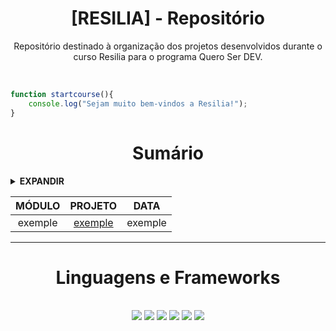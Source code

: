 <div align="center"> 
  <h1>[RESILIA] - Repositório</h1>
<p align="center">Repositório destinado à organização dos projetos desenvolvidos durante o curso Resilia para o programa Quero Ser DEV.</p></br>
</div>

```javascript
function startcourse(){
	console.log("Sejam muito bem-vindos a Resilia!");
}
```
<div align="center"> 
  <h1>Sumário</h1>
	</div>
<details>
<summary><b>EXPANDIR</b></summary>
	
```graphql
  ├─ Módulo 0 - Introdução ao Curso
  │  ├─ Projetos - # Diretório para projetos desenvolvidos
  │  |  └─ Project name 1
  │  └─ Exercicios - # Diretório para projetos exercicios
  │     ├─ exercise name 1
  │  	└─ exercise name 2
  ├─ Módulo 1 - Introdução ao Front-End
  │  ├─ Projetos - # Diretório para projetos desenvolvidos
  │  |  └─ Project name 1
  │  └─ Exercicios - # Diretório para projetos exercicios
  │     ├─ exercise name 1
  │  	└─ exercise name 2
  ├─ Módulo 2 - Orientacao a objetos
  │  ├─ Projetos - # Diretório para projetos desenvolvidos
  │  |  └─ Project name 1
  │  └─ Exercicios - # Diretório para projetos exercicios
  │     ├─ exercise name 1
  │  	└─ exercise name 2
  ├─ Módulo 3 - React + Banco de Dados
  │  ├─ Projetos - # Diretório para projetos desenvolvidos
  │  |  └─ Project name 1
  │  └─ Exercicios - # Diretório para projetos exercicios
  │     ├─ exercise name 1
  │  	└─ exercise name 2
  └─ Módulo 4 - Java e Spring Boot
     │  ├─ Projetos - # Diretório para projetos desenvolvidos
     |  └─ Project name 1
     └─ Exercicios - # Diretório para projetos exercicios
        ├─ exercise name 1
    	└─ exercise name 2
  
```
</details>
<div align="center"> 
	
| MÓDULO | PROJETO | DATA |
|:--:|:--:|:--:|
| exemple | [exemple](#) | exemple |
	
 
---

<div align="center"> 
  <h1>Linguagens e Frameworks</h1>
  <div style="display: inline_block"><br>
    <img src="https://img.shields.io/badge/html5-%23E34F26.svg?style=for-the-badge&logo=html5&logoColor=white">
    <img src="https://img.shields.io/badge/bootstrap-%23563D7C.svg?style=for-the-badge&logo=bootstrap&logoColor=white">
    <img src="https://img.shields.io/badge/javascript-%23323330.svg?style=for-the-badge&logo=javascript&logoColor=%23F7DF1E">
    <img src="https://img.shields.io/badge/react-%2320232a.svg?style=for-the-badge&logo=react&logoColor=%2361DAFB">
    <img src="https://img.shields.io/badge/java-%23ED8B00.svg?style=for-the-badge&logo=java&logoColor=white">
    <img src="https://img.shields.io/badge/spring-%236DB33F.svg?style=for-the-badge&logo=spring&logoColor=white">
 </div>
	</div>





